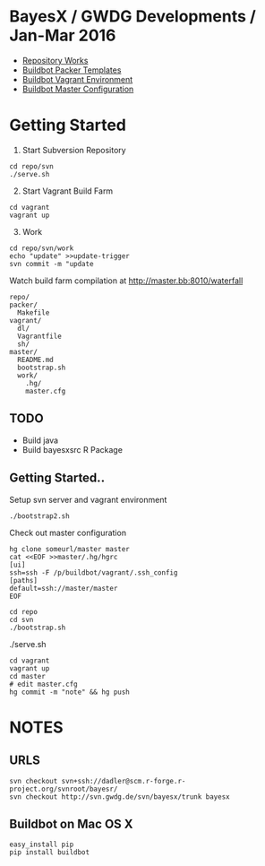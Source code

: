# BayesX / GWDG Developments / Jan-Mar 2016 

- [Repository Works](repo) 
- [Buildbot Packer Templates](packer)
- [Buildbot Vagrant Environment](vagrant)
- [Buildbot Master Configuration](master)

# Getting Started

1. Start Subversion Repository
~~~
cd repo/svn
./serve.sh
~~~

2. Start Vagrant Build Farm
~~~
cd vagrant
vagrant up
~~~

3. Work 
~~~
cd repo/svn/work
echo "update" >>update-trigger
svn commit -m "update
~~~

Watch build farm compilation at http://master.bb:8010/waterfall

~~~
repo/
packer/
  Makefile
vagrant/
  dl/
  Vagrantfile
  sh/
master/
  README.md
  bootstrap.sh
  work/
    .hg/
    master.cfg
~~~

## TODO

- Build java
- Build bayesxsrc R Package

## Getting Started..

Setup svn server and vagrant environment

~~~
./bootstrap2.sh
~~~

Check out master configuration

~~~
hg clone someurl/master master
cat <<EOF >>master/.hg/hgrc
[ui]
ssh=ssh -F /p/buildbot/vagrant/.ssh_config
[paths]
default=ssh://master/master
EOF
~~~



~~~
cd repo
cd svn
./bootstrap.sh
~~~

./serve.sh

~~~
cd vagrant
vagrant up
cd master
# edit master.cfg
hg commit -m "note" && hg push
~~~

# NOTES

## URLS

~~~
svn checkout svn+ssh://dadler@scm.r-forge.r-project.org/svnroot/bayesr/
svn checkout http://svn.gwdg.de/svn/bayesx/trunk bayesx
~~~

## Buildbot on Mac OS X

~~~
easy_install pip
pip install buildbot
~~~

